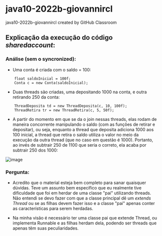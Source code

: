 # java10-2022b-giovannircl
java10-2022b-giovannircl created by GitHub Classroom

## Explicação da execução do código _sharedaccount_:

### Análise (sem o syncronized):

- Uma conta é criada com o saldo = 100:
```
    float saldoInicial = 100f;
    Conta c = new Conta(saldoInicial);
```

- Duas threads são criadas, uma depositando 1000 na conta, e outra retirando 250 da conta:
```
    ThreadDeposita td = new ThreadDeposita(c, 10, 100f);
    ThreadRetira tr = new ThreadRetira(c, 5, 50f);
```
- A partir do momento em que se da o join nessas threads, elas rodam de maneira concorrente manipulando
o saldo (com as funções de retirar e depositar), ou seja, enquanto a thread que deposita adiciona 1000 aos 100 inicial,
a thread que retira o saldo utiliza o valor no meio da execução da outra thread (que no caso em questão é 1000). 
Portanto, ao invés de subtrair 250 de 1100 que seria o correto, ela acaba por subtrair 250 dos 1000:

![image](https://user-images.githubusercontent.com/60160232/200311384-47c8e3f1-6b62-460a-8143-1017021a8453.png)

### Pergunta:

- Acredito que o material esteja bem completo para sanar quaisquer dúvidas. Teve um assunto bem específico que eu realmente tive dificuldade
que foi em herdar de uma classe "pai" utilizando threads. Não entendi se devo fazer com que a classe principal dê um _extends Thread_ ou se as
filhas devem fazer isso e a classe "pai" apenas conter as características para serem herdadas.

- Na minha visão é necessário ter uma classe pai que extende Thread, ou implementa Runnable e as filhas herdam dela, podendo ser threads que apenas têm suas peculiaridades.














